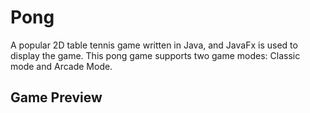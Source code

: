 # Pong

A popular 2D table tennis game written in Java, and JavaFx is used to display the game. This pong game supports two game modes: Classic mode and Arcade Mode.

## Game Preview
